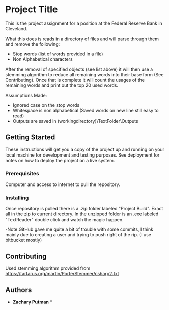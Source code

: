 # Project Title

This is the project assignment for a position at the Federal Reserve Bank in Cleveland.

What this does is reads in a directory of files and will parse through them and remove the following:
- Stop words (list of words provided in a file)
- Non Alphabetical characters

After the removal of specified objects (see list above) it will then use a stemming algorithm to reduce all remaining words into their base form (See Contributing).
Once that is complete it will count the usages of the remaining words and print out the top 20 used words.

Assumptions Made:
- Ignored case on the stop words
- Whitespace is non alphabetical (Saved words on new line still easy to read)
- Outputs are saved in (workingdirectory)\TextFolder\Outputs

## Getting Started

These instructions will get you a copy of the project up and running on your local machine for development and testing purposes. See deployment for notes on how to deploy the project on a live system.

### Prerequisites

Computer and access to internet to pull the repository.

### Installing

Once repository is pulled there is a .zip folder labeled "Project Build".
Exact all in the zip to current directory.
In the unzipped folder is an .exe labeled "TextReader" double click and watch the magic happen.

-Note:GitHub gave me quite a bit of trouble with some commits, I think mainly due to creating a user and trying to push right of the rip. (I use bitbucket mostly)

## Contributing

Used stemming algorithm provided from https://tartarus.org/martin/PorterStemmer/csharp2.txt

## Authors

* **Zachary Putman** *
